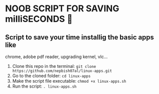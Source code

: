 <h1>NOOB SCRIPT FOR SAVING milliSECONDS 🍭</h1> 

<h2>Script to save your time installig the basic apps like </h2>

chrome, adobe pdf reader, upgrading kernel, vlc...

1. Clone this repo in the terminal: `git clone https://github.com/nepbish07al/linux-apps.git`
2. Go to the cloned folder: `cd linux-apps`
3. Make the script file executable: `chmod +x linux-apps.sh`
4. Run the script: `. linux-apps.sh`
